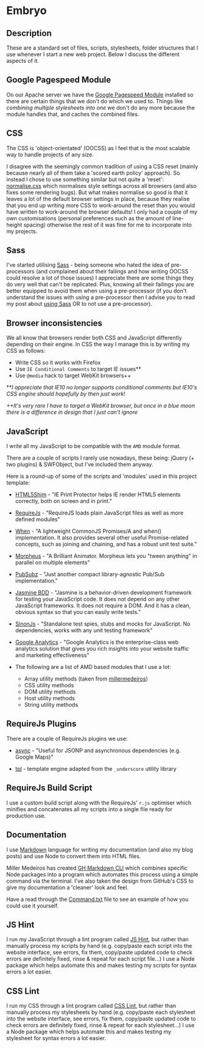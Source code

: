 Embryo
======

Description
-----------

These are a standard set of files, scripts, stylesheets, folder structures that I use whenever I start a new web project. Below I discuss the different aspects of it.

Google Pagespeed Module
-----------------------

On our Apache server we have the [Google Pagespeed Module](http://code.google.com/p/modpagespeed/) installed so there are certain things that we don't do which we used to. Things like *combining multiple stylesheets into one* we don't do any more because the module handles that, and caches the combined files.

CSS
--------------------

The CSS is 'object-orientated' (OOCSS) as I feel that is the most scalable way to handle projects of any size.

I disagree with the seemingly common tradition of using a CSS reset (mainly because nearly all of them take a 'scored earth policy' approach). So instead I chose to use something similar but not quite a 'reset': [normalise.css](https://github.com/necolas/normalize.css) which normalises style settings across all browsers (and also fixes some rendering bugs). But what makes normalise so good is that it leaves a lot of the default browser settings in place, because they realise that you end up writing more CSS to work-around the reset than you would have written to work-around the browser defaults! I only had a couple of my own customisations (personal preferences such as the amount of line-height spacing) otherwise the rest of it was fine for me to incorporate into my projects.

Sass
--------------------

I've started utilising [Sass](http://sass-lang.com/) - being someone who hated the idea of pre-processors (and complained about their failings and how writing OOCSS could resolve a lot of those issues) I appreciate there are some things they do very well that can't be replicated. Plus, knowing all their failings you are better equipped to avoid them when using a pre-processor (if you don't understand the issues with using a pre-processor then I advise you to read my post about [using Sass](https://github.com/Integralist/Blog-Posts/blob/master/Guide-to-using-SASS.md) OR to not use a pre-processor).

Browser inconsistencies
--------------------

We all know that browsers render both CSS and JavaScript differently depending on their engine. In CSS the way I manage this is by writing my CSS as follows:

* Write CSS so it works with Firefox
* Use `IE Conditional Comments` to target IE issues**
* Use `@media` hack to target WebKit browsers++

***I appreciate that IE10 no longer supports conditional comments but IE10's CSS engine should hopefully by then just work!*

*++It's very rare I have to target a WebKit browser, but once in a blue moon there is a difference in design that I just can't ignore*

JavaScript
--------------------

I write all my JavaScript to be compatible with the `AMD` module format.

There are a couple of scripts I rarely use nowadays, these being: jQuery (+ two plugins) & SWFObject, but I've included them anyway.

Here is a round-up of some of the scripts and 'modules' used in this project template:

* [HTML5Shim](http://www.iecss.com/print-protector/) - 
"IE Print Protector helps IE render HTML5 elements correctly, both on screen and in print."

* [RequireJs](http://www.requirejs.org/) - 
"RequireJS loads plain JavaScript files as well as more defined modules"

* [When](https://github.com/briancavalier/when.js#readme) - 
"A lightweight CommonJS Promises/A and when() implementation. It also provides several other useful Promise-related concepts, such as joining and chaining, and has a robust unit test suite."

* [Morpheus](https://github.com/ded/morpheus#readme) - 
"A Brilliant Animator. Morpheus lets you "tween anything" in parallel on multiple elements"

* [PubSubz](https://github.com/addyosmani/pubsubz#readme) - 
"Just another compact library-agnostic Pub/Sub implementation."

* [Jasmine BDD](http://pivotal.github.com/jasmine/) - 
"Jasmine is a behavior-driven development framework for testing your JavaScript code. It does not depend on any other JavaScript frameworks. It does not require a DOM. And it has a clean, obvious syntax so that you can easily write tests."

* [SinonJs](http://sinonjs.org/) - "Standalone test spies, stubs and mocks for JavaScript. No dependencies, works with any unit testing framework"

* [Google Analytics](http://www.google.com/analytics/) - 
"Google Analytics is the enterprise-class web analytics solution that gives you rich insights into your website traffic and marketing effectiveness"

* The following are a list of AMD based modules that I use a lot:
	* Array utility methods (taken from [millermedeiros](https://github.com/millermedeiros/amd-utils))
	* CSS utility methods
	* DOM utility methods
	* Host utility methods
	* String utility methods


RequireJs Plugins
--------------------

There are a couple of RequireJs plugins we use:

* [async](https://github.com/millermedeiros/requirejs-plugins) - 
"Useful for JSONP and asynchronous dependencies (e.g. Google Maps)"

* [tpl](https://github.com/ZeeAgency/requirejs-tpl) - template engine adapted from the `_underscore` utility library

RequireJs Build Script
--------------------

I use a custom build script along with the RequireJs' `r.js` optimiser which minifies and concatenates all my scripts into a single file ready for production use.

Documentation
--------------------

I use [Markdown](http://en.wikipedia.org/wiki/Markdown) language for writing my documentation (and also my blog posts) and use Node to convert them into HTML files. 

Miller Medeiros has created [GH Markdown CLI](https://github.com/millermedeiros/gh-markdown-cli) which combines specific Node packages into a program which automates this process using a simple command via the terminal. I've also taken the design from GitHub's CSS to give my documentation a 'cleaner' look and feel.

Have a read through the [Command.txt](https://github.com/Integralist/Project-Template-Files/blob/master/Assets/Documentation/Command.txt) file to see an example of how you could use it yourself.

JS Hint
--------------------

I run my JavaScript through a lint program called [JS Hint](http://www.jshint.org/), but rather than manually process my scripts by hand (e.g. copy/paste each script into the website interface, see errors, fix them, copy/paste updated code to check errors are definitely fixed, rinse & repeat for each script file…) I use a Node package which helps automate this and makes testing my scripts for syntax errors a lot easier.

CSS Lint
--------------------

I run my CSS through a lint program called [CSS Lint](http://csslint.net/), but rather than manually process my stylesheets by hand (e.g. copy/paste each stylesheet into the website interface, see errors, fix them, copy/paste updated code to check errors are definitely fixed, rinse & repeat for each stylesheet…) I use a Node package which helps automate this and makes testing my stylesheet for syntax errors a lot easier.